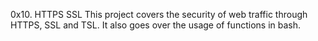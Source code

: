0x10. HTTPS SSL
This project covers the security of web traffic through HTTPS, SSL and TSL. It also goes over the usage of functions in bash.
